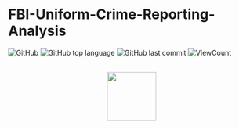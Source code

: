 # FBI-Uniform-Crime-Reporting-Analysis

![GitHub](https://img.shields.io/github/license/Thomas-George-T/FBI-Uniform-Crime-Reporting-Analysis?style=flat)
![GitHub top language](https://img.shields.io/github/languages/top/Thomas-George-T/FBI-Uniform-Crime-Reporting-Analysis?style=flat)
![GitHub last commit](https://img.shields.io/github/last-commit/Thomas-George-T/FBI-Uniform-Crime-Reporting-Analysis?style=flat)
![ViewCount](https://views.whatilearened.today/views/github/Thomas-George-T/FBI-Uniform-Crime-Reporting-Analysis.svg?cache=remove)

<p align="center">  
	<br>
	<a href="https://public.tableau.com/app/profile/thomas.george.thomas">
        <img height=100 src="https://cdn.svgporn.com/logos/tableau.svg?response-content-disposition=attachment%3Bfilename%3Dtableau.svg"> 
    </a>
    <br>
    <br>
</p>
